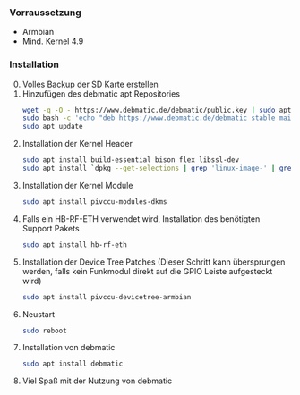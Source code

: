 ### Vorraussetzung

* Armbian
* Mind. Kernel 4.9

### Installation
0. Volles Backup der SD Karte erstellen
1. Hinzufügen des debmatic apt Repositories
   ```bash
   wget -q -O - https://www.debmatic.de/debmatic/public.key | sudo apt-key add -
   sudo bash -c 'echo "deb https://www.debmatic.de/debmatic stable main" > /etc/apt/sources.list.d/debmatic.list'
   sudo apt update
   ```
3. Installation der Kernel Header
   ```bash
   sudo apt install build-essential bison flex libssl-dev
   sudo apt install `dpkg --get-selections | grep 'linux-image-' | grep '\sinstall' | sed -e 's/linux-image-\([a-z0-9-]\+\).*/linux-headers-\1/'`
   ```
4. Installation der Kernel Module
   ```bash
   sudo apt install pivccu-modules-dkms
   ```
5. Falls ein HB-RF-ETH verwendet wird, Installation des benötigten Support Pakets
   ```bash
   sudo apt install hb-rf-eth
   ```
6. Installation der Device Tree Patches (Dieser Schritt kann übersprungen werden, falls kein Funkmodul direkt auf die GPIO Leiste aufgesteckt wird)
   ```bash
   sudo apt install pivccu-devicetree-armbian
   ```
7. Neustart
   ```bash
   sudo reboot
   ```
8. Installation von debmatic
   ```bash
   sudo apt install debmatic
   ```
9. Viel Spaß mit der Nutzung von debmatic

